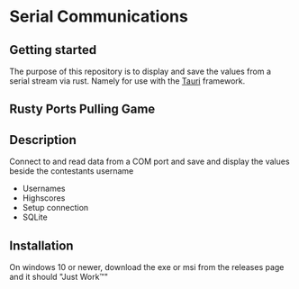 # Serial Communications



## Getting started

The purpose of this repository is to display and save the values from a serial stream via rust. Namely for use with the [Tauri](https://tauri.app) framework.

## Rusty Ports Pulling Game


## Description
Connect to and read data from a COM port and save and display the values beside the contestants username
- Usernames
- Highscores
- Setup connection
- SQLite


## Installation
On windows 10 or newer, download the exe or msi from the releases page and it should "Just Work™"
